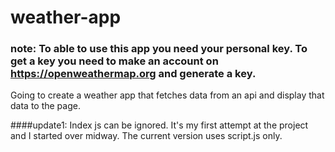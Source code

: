 # weather-app

### note: To able to use this app you need your personal key. To get a key you need to make an account on https://openweathermap.org and generate a key.


Going to create a weather app that fetches data from an api and display that data to the page.

####update1:
Index js can be ignored. It's my first attempt at the project and I started over midway.
The current version uses script.js only.
